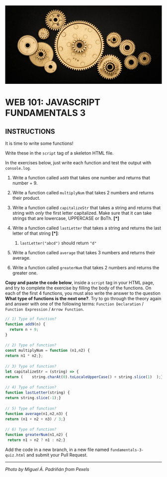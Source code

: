 ![](README.jpg)

# WEB 101: JAVASCRIPT FUNDAMENTALS 3

## INSTRUCTIONS

It is time to write some functions!

Write these in the `script` tag of a skeleton HTML file.

In the exercises below, just write each function and test the output with `console.log`.

1. Write a function called `add9` that takes one number and returns that number + 9.

2. Write a function called `multiplyNum` that takes 2 numbers and returns their product.

3. Write a function called `capitalizeStr` that takes a string and returns that string with _only_ the first letter capitalized. Make sure that it can take strings that are lowercase, UPPERCASE or BoTh. **[*]**

4. Write a function called `lastLetter` that takes a string and returns the last letter of that string **[*]**:

   1. `lastLetter("abcd")` should return `"d"`

5. Write a function called `average` that takes 3 numbers and returns their average.

6. Write a function called `greaterNum` that takes 2 numbers and returns the greater one.

**Copy and paste the code below**, inside a `script` tag in your HTML page, and try to complete the exercise by filling the body of the functions. On each of the first 4 functions, you must also write the answer to the question **What type of functions is the next one?**. Try to go through the theory again and answer with one of the following terms: `Function Declaration` / `Function Expression` / `Arrow Function`.

```js
// 1) Type of function?
function add9(n) {
  return n + 9;
}

// 2) Type of function?
const multiplyNum = function (n1,n2) {
return n1 * n2;};

// 3) Type of function?
let capitalizeStr = (string) => {
return (    string.charAt(0).toLocaleUpperCase() + string.slice(1)  );};

// 4) Type of function?
function lastLetter(string) {
return string.slice(-1);}

// 5) Type of function?
function average(n1,n2,n3) {
return (n1 + n2 + n3) / 3;}

// 6) Type of function?
function greaterNum(n1,n2) {
 return n1 > n2 ? n1 : n2;}
```

Add the code in a new branch, in a new file named `fundamentals-3-quiz.html` and submit your Pull Request.

---

_Photo by Miguel Á. Padriñán from Pexels_
